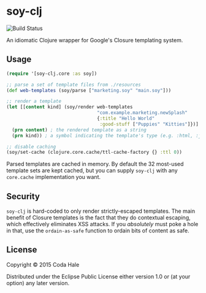 # soy-clj

![Build Status](https://travis-ci.org/codahale/soy-clj.svg)

An idiomatic Clojure wrapper for Google's Closure templating system.

## Usage

```clojure
(require '[soy-clj.core :as soy])

;; parse a set of template files from ./resources
(def web-templates (soy/parse ["marketing.soy" "main.soy"]))

;; render a template
(let [[content kind] (soy/render web-templates
                                 "com.example.marketing.newSplash"
                                 {:title "Hello World"
                                  :good-stuff ["Puppies" "Kitties"]})]
  (prn content) ; the rendered template as a string
  (prn kind)) ; a symbol indicating the template's type (e.g. :html, :js, :css)

;; disable caching
(soy/set-cache (clojure.core.cache/ttl-cache-factory {} :ttl 0))
```

Parsed templates are cached in memory. By default the 32 most-used template sets
are kept cached, but you can supply `soy-clj` with any `core.cache`
implementation you want.

## Security

`soy-clj` is hard-coded to only render strictly-escaped templates. The main
benefit of Closure templates is the fact that they do contextual escaping, which
effectively eliminates XSS attacks. If you _absolutely_ must poke a hole in
that, use the `ordain-as-safe` function to ordain bits of content as safe.

## License

Copyright © 2015 Coda Hale

Distributed under the Eclipse Public License either version 1.0 or (at your
option) any later version.
